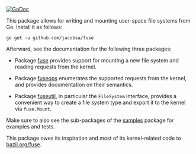 [![GoDoc](https://godoc.org/github.com/jacobsa/ogletest?status.svg)](https://godoc.org/github.com/jacobsa/fuse)

This package allows for writing and mounting user-space file systems from Go.
Install it as follows:

    go get -u github.com/jacobsa/fuse

Afterward, see the documentation for the following three packages:

 *  Package [fuse][] provides support for mounting a new file system and
    reading requests from the kernel.

 *  Package [fuseops][] enumerates the supported requests from the kernel, and
    provides documentation on their semantics.

 *  Package [fuseutil][], in particular the `FileSystem` interface, provides a
    convenient way to create a file system type and export it to the kernel via
    `fuse.Mount`.

Make sure to also see the sub-packages of the [samples][] package for examples
and tests.

This package owes its inspiration and most of its kernel-related code to
[bazil.org/fuse][bazil].

[fuse]: http://godoc.org/github.com/jacobsa/fuse
[fuseops]: http://godoc.org/github.com/jacobsa/fuse/fuseops
[fuseutil]: http://godoc.org/github.com/jacobsa/fuse/fuseutil
[samples]: http://godoc.org/github.com/jacobsa/fuse/samples
[bazil]: http://godoc.org/bazil.org/fuse
